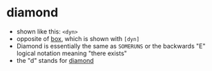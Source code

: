 diamond
=======
- shown like this: `<dyn>`
- opposite of [box](https://github.com/n-crespo/NASA-2023/blob/master/pages/box.md), which is shown with `[dyn]`
- Diamond is essentially the same as `SOMERUNS` or the backwards "E" logical notation meaning "there exists"
- the "d" stands for [diamond](https://github.com/n-crespo/NASA-2023/blob/master/pages/diamond.md)
